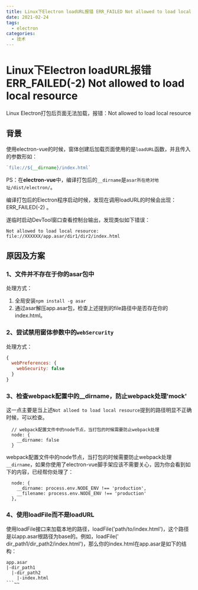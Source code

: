```yaml
---
title: Linux下Electron loadURL报错 ERR_FAILED Not allowed to load local resource
date: 2021-02-24
tags:
  - electron
categories:
  - 技术
---
```


# Linux下Electron loadURL报错 ERR_FAILED(-2) Not allowed to load local resource

Linux Electron打包后页面无法加载，报错：Not allowed to load local resource

<!-- more -->

## 背景

使用electron-vue的时候，窗体创建后加载页面使用的是`loadURL`函数，并且传入的参数形如：

```js
`file://${__dirname}/index.html`
```

PS：在**electron-vue**中，编译打包后的`__dirname`是`asar所在绝对地址/dist/electron/`。

编译打包后的Electron程序启动时候，发现在调用loadURL的时候会出现：ERR_FAILED(-2) 。

遂临时启动DevTool窗口查看控制台输出，发现类似如下错误：

```
Not allowed to load local resource: file://XXXXXX/app.asar/dir1/dir2/index.html
```

## 原因及方案

### 1、文件并不存在于你的asar包中

处理方式：

1. 全局安装`npm install -g asar`
2. 通过asar解压app.asar包，检查上述提到的file路径中是否存在你的index.html。

### 2、尝试禁用窗体参数中的`webSercurity`

处理方式：

```js
{
  webPreferences: {
    webSecurity: false
  }
}
```

### 3、检查webpack配置中的__dirname，防止webpack处理'mock'

这一点主要是当上述`Not alloed to load local resource`提到的路径明显不正确时候，可以检查。

```
  // webpack配置文件中的node节点，当打包的时候需要防止webpack处理
  node: {
    __dirname: false
  }
```

webpack配置文件中的node节点，当打包的时候需要防止webpack处理`__dirname`，如果你使用了electron-vue脚手架应该不需要关心，因为你会看到如下的内容，已经帮你处理了：

```
  node: {
    __dirname: process.env.NODE_ENV !== 'production',
    __filename: process.env.NODE_ENV !== 'production'
  },
```

### 4、使用loadFile而不是loadURL

使用loadFile接口来加载本地的路径，loadFile('path/to/index.html')，这个路径是以app.asar根路径为base的。例如，loadFile('
dir_path1/dir_path2/index.html')，那么你的index.html在app.asar是如下的结构：

```
app.asar
|-dir_path1
  |-dir_path2
    |-index.html
```~~
